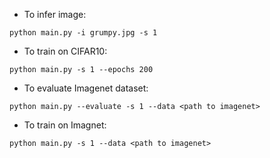 - To infer image:
```
python main.py -i grumpy.jpg -s 1
```

- To train on CIFAR10:
```
python main.py -s 1 --epochs 200
```

- To evaluate Imagenet dataset:
```
python main.py --evaluate -s 1 --data <path to imagenet>
```

- To train on Imagnet:
```
python main.py -s 1 --data <path to imagenet>
```